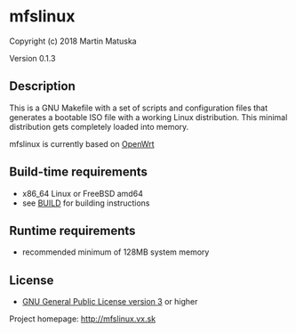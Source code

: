 # mfslinux

Copyright (c) 2018 Martin Matuska <mm at FreeBSD.org>

Version 0.1.3

## Description

This is a GNU Makefile with a set of scripts and configuration files that
generates a bootable ISO file with a working Linux distribution.
This minimal distribution gets completely loaded into memory.

mfslinux is currently based on [OpenWrt](https://openwrt.org)

## Build-time requirements
 - x86_64 Linux or FreeBSD amd64
 - see [BUILD](./BUILD.md) for building instructions

## Runtime requirements
 - recommended minimum of 128MB system memory

## License
 - [GNU General Public License version 3](./LICENSE.md) or higher

Project homepage: http://mfslinux.vx.sk
